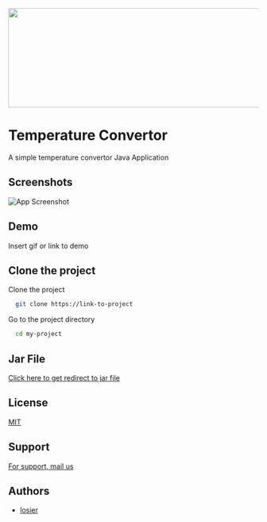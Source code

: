 <img src="https://github.com/losier/Temperature-Convertor/blob/master/Data/Images/logo.png" width="600" height="200" align="center" />

# Temperature Convertor

A simple temperature convertor Java Application


## Screenshots

![App Screenshot]()


## Demo

Insert gif or link to demo


## Clone the project

Clone the project

```bash
  git clone https://link-to-project
```

Go to the project directory

```bash
  cd my-project
```



## Jar File

[Click here to get redirect to jar file](https://github.com/losier/Temperature-Convertor/blob/master/out/artifacts/Temperature_Converter_jar/Temperature%20Converter.jar)

## License

[MIT](https://choosealicense.com/licenses/mit/)


## Support

[For support, mail us](mailto:nishu@duck.com)


## Authors

- [losier](losier)

